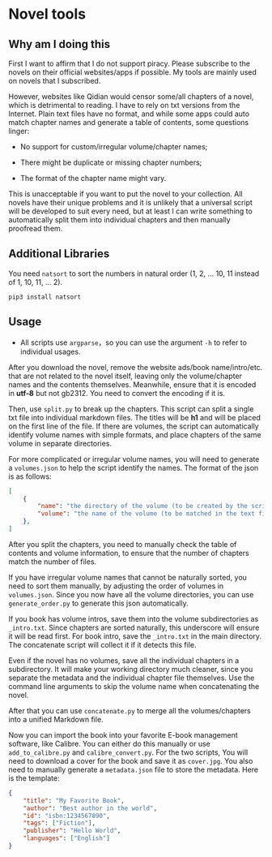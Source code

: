 # Novel tools

## Why am I doing this

First I want to affirm that I do not support piracy. Please subscribe to the novels on their official websites/apps if possible. My tools are mainly used on novels that I subscribed.

However, websites like Qidian would censor some/all chapters of a novel, which is detrimental to reading. I have to rely on txt versions from the Internet. Plain text files have no format, and while some apps could auto match chapter names and generate a table of contents, some questions linger:

- No support for custom/irregular volume/chapter names;

- There might be duplicate or missing chapter numbers;

- The format of the chapter name might vary.

This is unacceptable if you want to put the novel to your collection. All novels have their unique problems and it is unlikely that a universal script will be developed to suit every need, but at least I can write something to automatically split them into individual chapters and then manually proofread them.

## Additional Libraries

You need `natsort` to sort the numbers in natural order (1, 2, ... 10, 11 instead of 1, 10, 11, ... 2).

```shell
pip3 install natsort
```

## Usage

- All scripts use `argparse`，so you can use the argument `-h` to refer to individual usages.

After you download the novel, remove the website ads/book name/intro/etc. that are not related to the novel itself, leaving only the volume/chapter names and the contents themselves. Meanwhile, ensure that it is encoded in **utf-8** but not gb2312. You need to convert the encoding if it is.

Then, use `split.py` to break up the chapters. This script can split a single txt file into individual markdown files. The titles will be **h1** and will be placed on the first line of the file. If there are volumes, the script can automatically identify volume names with simple formats, and place chapters of the same volume in separate directories.

For more complicated or irregular volume names, you will need to generate a `volumes.json` to help the script identify the names. The format of the json is as follows:

```json
[
    {
        "name": "the directory of the volume (to be created by the script)",
        "volume": "the name of the volume (to be matched in the text file)"
    },
]
```

After you split the chapters, you need to manually check the table of contents and volume information, to ensure that the number of chapters match the number of files.

If you have irregular volume names that cannot be naturally sorted, you need to sort them manually, by adjusting the order of volumes in `volumes.json`. Since you now have all the volume directories, you can use `generate_order.py` to generate this json automatically.

If you book has volume intros, save them into the volume subdirectories as `_intro.txt`. Since chapters are sorted naturally, this underscore will ensure it will be read first. For book intro, save the `_intro.txt` in the main directory. The concatenate script will collect it if it detects this file.

Even if the novel has no volumes, save all the individual chapters in a subdirectory. It will make your working directory much cleaner, since you separate the metadata and the individual chapter file themselves. Use the command line arguments to skip the volume name when concatenating the novel.

After that you can use `concatenate.py` to merge all the volumes/chapters into a unified Markdown file. 

Now you can import the book into your favorite E-book management software, like Calibre. You can either do this manually or use `add_to_calibre.py` and `calibre_convert.py`. For the two scripts, You will need to download a cover for the book and save it as `cover.jpg`. You also need to manually generate a `metadata.json` file to store the metadata. Here is the template:

```json
{
    "title": "My Favorite Book",
    "author": "Best author in the world",
    "id": "isbn:1234567890",
    "tags": ["Fiction"],
    "publisher": "Hello World",
    "languages": ["English"]
}
```